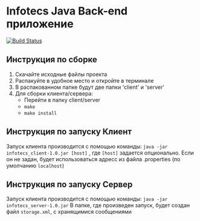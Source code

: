 # Infotecs Java Back-end приложение  
  
[![Build Status](https://img.shields.io/github/release/pandao/editor.md.svg)](https://github.com/Lanolin26/Infotecs-Autotest-Backend/releases/tag/v1.0)
  
## Инструкция по сборке  

1. Скачайте исходные файлы проекта
2. Распакуйте в удобное место и откройте в терминале
3. В распакованном папке будут две папки 'client' и 'server'
4. Для сборки клиента/сервера:
	- Перейти в папку client/server
	- `make`
	- `make install`

## Инструкция по запуску Клиент  
Запуск клиента производится с помощью команды: 
`java -jar  infotecs_client-1.0.jar [host]`
, где `[host]` задается опционально. 
Если он не задан, будет использоваться адресс из файла .properties (по умолчанию `localhost`)

## Инструкция по запуску Сервер
Запуск клиента производится с помощью команды: 
`java -jar  infotecs_server-1.0.jar`
В папке, где произведен запуск, будет создан файл `storage.xml`, с хранящимися сообщениями
